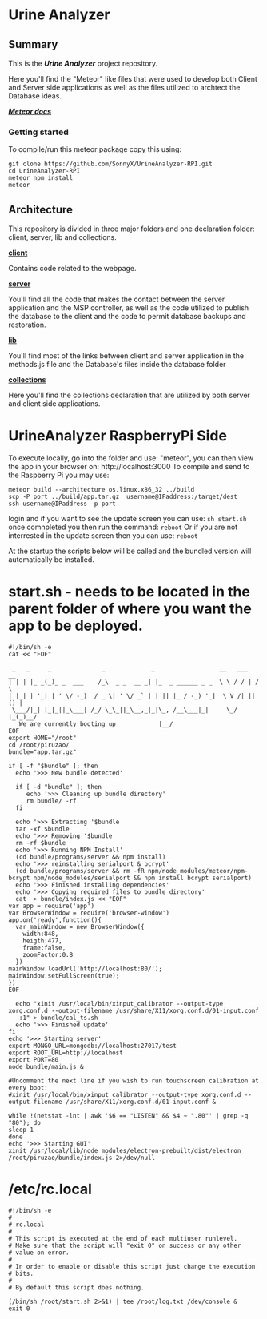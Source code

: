 # Urine Analyzer
## Summary
  This is the **_Urine Analyzer_** project repository. 
  
  Here you'll find the "Meteor" like files that were used to develop both Client and Server side applications
  as well as the files utilized to archtect the Database ideas.
  
  [**_Meteor docs_**](http://docs.meteor.com/#/basic/)
  
### Getting started
  To compile/run this meteor package copy this using:
  ```
  git clone https://github.com/SonnyX/UrineAnalyzer-RPI.git
  cd UrineAnalyzer-RPI
  meteor npm install
  meteor
  ```
  
## Architecture
  This repository is divided in three major folders and one declaration folder: client, server, lib and collections.
  
  [**client**][client]
  
  Contains code related to the webpage.
  
  [**server**][server]
  
  You'll find all the code that makes the contact between the server application and the MSP controller, as well as the code utilized to publish the database to the client and the code to permit database backups and restoration.
  
  [**lib**][lib]
  
  You'll find most of the links between client and server application in the methods.js file and the Database's files inside the database folder
  
  [**collections**](./collections/collections.js)
  
  Here you'll find the collections declaration that are utilized by both server and client side applications.
  
[server]:./server
[lib]:./lib
[client]:./client
[database]:./lib/database

# UrineAnalyzer RaspberryPi Side
To execute locally, go into the folder and use: "meteor", you can then view the app in your browser on: http://localhost:3000
To compile and send to the Raspberry Pi you may use:
```
meteor build --architecture os.linux.x86_32 ../build
scp -P port ../build/app.tar.gz  username@IPaddress:/target/dest
ssh username@IPaddress -p port
```
login and if you want to see the update screen you can use: ```sh start.sh```
once comnpleted you then run the command: ```reboot```
Or if you are not interrested in the update screen then you can use: ```reboot```

At the startup the scripts below will be called and the bundled version will automatically be installed.

# start.sh - needs to be located in the parent folder of where you want the app to be deployed.
```
#!/bin/sh -e
cat << "EOF"

 _   _     _              _             _                  __   ___   __
| | | |_ _(_)_ _  ___    /_\  _ _  __ _| |_  _ ______ _ _  \ \ / / | /  \
| |_| | '_| | ' \/ -_)  / _ \| ' \/ _` | | || |_ / -_) '_|  \ V /| || () |
 \___/|_| |_|_||_\___| /_/ \_\_||_\__,_|_|\_, /__\___|_|     \_/ |_(_)__/
   We are currently booting up            |__/
EOF
export HOME="/root"
cd /root/piruzao/
bundle="app.tar.gz"

if [ -f "$bundle" ]; then
  echo '>>> New bundle detected'

  if [ -d "bundle" ]; then
     echo '>>> Cleaning up bundle directory'
     rm bundle/ -rf
  fi

  echo '>>> Extracting '$bundle
  tar -xf $bundle
  echo '>>> Removing '$bundle
  rm -rf $bundle
  echo '>>> Running NPM Install'
  (cd bundle/programs/server && npm install)
  echo '>>> reinstalling serialport & bcrypt'
  (cd bundle/programs/server && rm -fR npm/node_modules/meteor/npm-bcrypt npm/node_modules/serialport && npm install bcrypt serialport)
  echo '>>> Finished installing dependencies'
  echo '>>> Copying required files to bundle directory'
  cat  > bundle/index.js << "EOF"
var app = require('app')
var BrowserWindow = require('browser-window')
app.on('ready',function(){
  var mainWindow = new BrowserWindow({
    width:848,
    heigth:477,
    frame:false,
    zoomFactor:0.8
  })
mainWindow.loadUrl('http://localhost:80/');
mainWindow.setFullScreen(true);
})
EOF

  echo "xinit /usr/local/bin/xinput_calibrator --output-type xorg.conf.d --output-filename /usr/share/X11/xorg.conf.d/01-input.conf -- :1" > bundle/cal_ts.sh
  echo '>>> Finished update'
fi
echo '>>> Starting server'
export MONGO_URL=mongodb://localhost:27017/test
export ROOT_URL=http://localhost
export PORT=80
node bundle/main.js &

#Uncomment the next line if you wish to run touchscreen calibration at every boot:
#xinit /usr/local/bin/xinput_calibrator --output-type xorg.conf.d --output-filename /usr/share/X11/xorg.conf.d/01-input.conf &

while !(netstat -lnt | awk '$6 == "LISTEN" && $4 ~ ".80"' | grep -q "80"); do
sleep 1
done
echo '>>> Starting GUI'
xinit /usr/local/lib/node_modules/electron-prebuilt/dist/electron /root/piruzao/bundle/index.js 2>/dev/null
```

# /etc/rc.local
```
#!/bin/sh -e
#
# rc.local
#
# This script is executed at the end of each multiuser runlevel.
# Make sure that the script will "exit 0" on success or any other
# value on error.
#
# In order to enable or disable this script just change the execution
# bits.
#
# By default this script does nothing.

(/bin/sh /root/start.sh 2>&1) | tee /root/log.txt /dev/console &
exit 0
```
